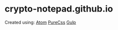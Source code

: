 # crypto-notepad.github.io

Created using:
[Atom](https://atom.io/)
[PureCss](https://purecss.io/)
[Gulp](http://gulpjs.com/)